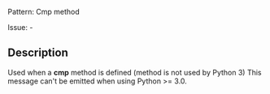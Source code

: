 Pattern: Cmp method

Issue: -

## Description

Used when a __cmp__ method is defined (method is not used by Python 3) This message can't be emitted when using Python >= 3.0.